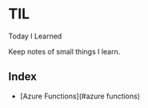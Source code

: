# TIL
Today I Learned

Keep notes of small things I learn.

## Index
* [Azure Functions](#azure functions)

